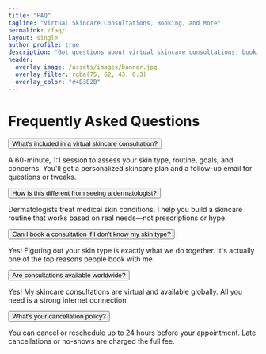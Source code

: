 ```yaml
---
title: "FAQ"
tagline: "Virtual Skincare Consultations, Booking, and More"
permalink: /faq/
layout: single
author_profile: true
description: "Got questions about virtual skincare consultations, booking, or skincare guides? Here are the most common FAQs—answered honestly."
header:
  overlay_image: /assets/images/banner.jpg
  overlay_filter: rgba(75, 62, 43, 0.3)
  overlay_color: "#4B3E2B"
---
```


<div class="brand-section">
  <h1 class="brand-heading">Frequently Asked Questions</h1>

  <div class="faq-item">
    <button class="faq-question">What's included in a virtual skincare consultation?</button>
    <div class="faq-answer">
      <p>A 60-minute, 1:1 session to assess your skin type, routine, goals, and concerns. You'll get a personalized skincare plan and a follow-up email for questions or tweaks.</p>
    </div>
  </div>

  <div class="faq-item">
    <button class="faq-question">How is this different from seeing a dermatologist?</button>
    <div class="faq-answer">
      <p>Dermatologists treat medical skin conditions. I help you build a skincare routine that works based on real needs—not prescriptions or hype.</p>
    </div>
  </div>

  <div class="faq-item">
    <button class="faq-question">Can I book a consultation if I don't know my skin type?</button>
    <div class="faq-answer">
      <p>Yes! Figuring out your skin type is exactly what we do together. It's actually one of the top reasons people book with me.</p>
    </div>
  </div>

  <div class="faq-item">
    <button class="faq-question">Are consultations available worldwide?</button>
    <div class="faq-answer">
      <p>Yes! My skincare consultations are virtual and available globally. All you need is a strong internet connection.</p>
    </div>
  </div>

  <div class="faq-item">
    <button class="faq-question">What's your cancellation policy?</button>
    <div class="faq-answer">
      <p>You can cancel or reschedule up to 24 hours before your appointment. Late cancellations or no-shows are charged the full fee.</p>
    </div>
  </div>
</div>

<script type="application/ld+json">
{
  "@context": "https://schema.org",
  "@type": "FAQPage",
  "mainEntity": [
    {
      "@type": "Question",
      "name": "What's included in a virtual skincare consultation?",
      "acceptedAnswer": {
        "@type": "Answer",
        "text": "A 60-minute 1:1 session to assess your skin type, review your routine, and create a personalized skincare plan with follow-up support."
      }
    },
    {
      "@type": "Question",
      "name": "How is this different from seeing a dermatologist?",
      "acceptedAnswer": {
        "@type": "Answer",
        "text": "Dermatologists diagnose and treat medical conditions. I focus on education, barrier repair, and personalized routines based on real-life needs—not prescriptions."
      }
    },
    {
      "@type": "Question",
      "name": "Can I book a consultation if I don't know my skin type?",
      "acceptedAnswer": {
        "@type": "Answer",
        "text": "Yes! Understanding your skin type is part of what we do during the consultation. It's actually one of the most common reasons people book with me."
      }
    },
    {
      "@type": "Question",
      "name": "Do you offer consultations outside Canada?",
      "acceptedAnswer": {
        "@type": "Answer",
        "text": "Yes! My skincare consultations are 100% virtual and available worldwide. All you need is a good internet connection and an open mind."
      }
    },
    {
      "@type": "Question",
      "name": "What's your cancellation policy?",
      "acceptedAnswer": {
        "@type": "Answer",
        "text": "You can cancel or reschedule up to 24 hours in advance. No-shows or late cancellations are charged the full consultation fee."
      }
    }
  ]
}
</script>

<script>
document.addEventListener("DOMContentLoaded", function() {
  // Ensure all answers are hidden on load
  document.querySelectorAll(".faq-answer").forEach(function(answer) {
    answer.style.display = "none";
  });
  document.querySelectorAll(".faq-question").forEach(function(button) {
    button.classList.remove("active");
    button.addEventListener("click", function() {
      const answer = button.nextElementSibling;
      const isActive = button.classList.contains("active");
      // Collapse all
      document.querySelectorAll(".faq-question").forEach(function(btn) {
        btn.classList.remove("active");
      });
      document.querySelectorAll(".faq-answer").forEach(function(ans) {
        ans.style.display = "none";
      });
      // Toggle current
      if (!isActive) {
        button.classList.add("active");
        answer.style.display = "block";
      }
    });
  });
});
</script>
